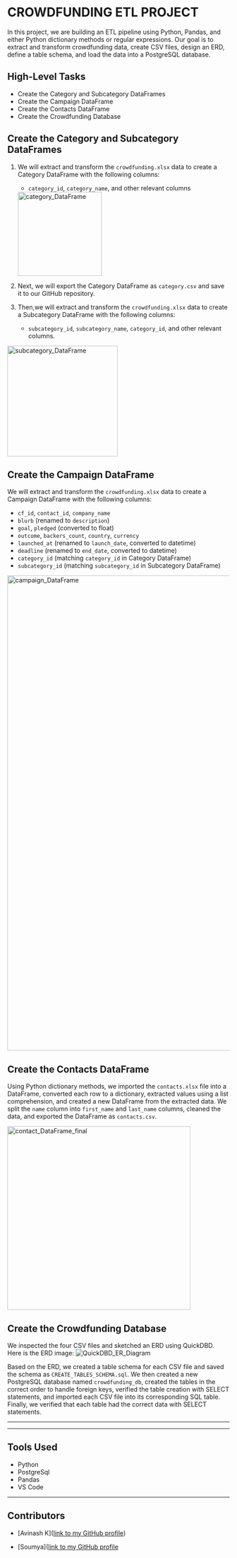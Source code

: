 # CROWDFUNDING ETL PROJECT

In this project, we are building an ETL pipeline using Python, Pandas, and either Python dictionary methods or regular expressions. 
Our goal is to extract and transform crowdfunding data, create CSV files, design an ERD, define a table schema, and load the data into a PostgreSQL database.

## High-Level Tasks
- Create the Category and Subcategory DataFrames
- Create the Campaign DataFrame
- Create the Contacts DataFrame
- Create the Crowdfunding Database

## Create the Category and Subcategory DataFrames
1. We will extract and transform the `crowdfunding.xlsx` data to create a Category DataFrame with the following columns:
   - `category_id`, `category_name`, and other relevant columns
  
   <img width="190" alt="category_DataFrame" src="https://github.com/AVI-1213/Crowdfunding_ETL/assets/156638175/fe8efa76-cc63-4354-8409-7ef51a2212ec">

   

2. Next, we will export the Category DataFrame as `category.csv` and save it to our GitHub repository.
3. Then,we will extract and transform the `crowdfunding.xlsx` data to create a Subcategory DataFrame with the following columns:
   - `subcategory_id`, `subcategory_name`, `category_id`, and other relevant columns.
<img width="250" alt="subcategory_DataFrame" src="https://github.com/AVI-1213/Crowdfunding_ETL/assets/156638175/357b9306-d132-4034-aa1e-07911d57461e">


## Create the Campaign DataFrame
We will extract and transform the `crowdfunding.xlsx` data to create a Campaign DataFrame with the following columns:
- `cf_id`, `contact_id`, `company_name`
- `blurb` (renamed to `description`)
- `goal`, `pledged` (converted to float)
- `outcome`, `backers_count`, `country`, `currency`
- `launched_at` (renamed to `launch_date`, converted to datetime)
- `deadline` (renamed to `end_date`, converted to datetime)
- `category_id` (matching `category_id` in Category DataFrame)
- `subcategory_id` (matching `subcategory_id` in Subcategory DataFrame)

<img width="1074" alt="campaign_DataFrame" src="https://github.com/AVI-1213/Crowdfunding_ETL/assets/156638175/31ff757e-c917-42e1-bbf0-9ac7970eaa21">

## Create the Contacts DataFrame
Using Python dictionary methods, we imported the `contacts.xlsx` file into a DataFrame, converted each row to a dictionary, 
extracted values using a list comprehension, and created a new DataFrame from the extracted data. 
We split the `name` column into `first_name` and `last_name` columns, cleaned the data, and exported the DataFrame as `contacts.csv`.


<img width="415" alt="contact_DataFrame_final" src="https://github.com/AVI-1213/Crowdfunding_ETL/assets/156638175/43f13fc9-2967-4ed8-b3cc-2fdbc637a770">


## Create the Crowdfunding Database
We inspected the four CSV files and sketched an ERD using QuickDBD. Here is the ERD image:
![QuickDBD_ER_Diagram](https://github.com/AVI-1213/Crowdfunding_ETL/assets/156638175/782a825d-536d-473f-9727-a96c7053ab16)



Based on the ERD, we created a table schema for each CSV file and saved the schema as `CREATE_TABLES_SCHEMA.sql`. 
We then created a new PostgreSQL database named `crowdfunding_db`, created the tables in the correct order to handle foreign keys, 
verified the table creation with SELECT statements, and imported each CSV file into its corresponding SQL table. Finally, 
we verified that each table had the correct data with SELECT statements.

---
---








## Tools Used

- Python
- PostgreSql
- Pandas
- VS Code 


---
## Contributors

- [Avinash K]([link to my GitHub profile](https://github.com/AVI-1213))

- [Soumya]([link to my GitHub profile](https://github.com/soumyaranjanswaincan)
  
